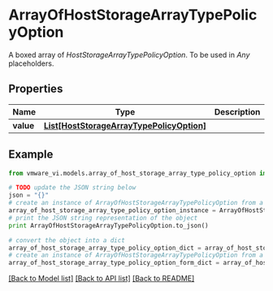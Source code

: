 # ArrayOfHostStorageArrayTypePolicyOption

A boxed array of *HostStorageArrayTypePolicyOption*. To be used in *Any* placeholders. 

## Properties
Name | Type | Description | Notes
------------ | ------------- | ------------- | -------------
**value** | [**List[HostStorageArrayTypePolicyOption]**](HostStorageArrayTypePolicyOption.md) |  | 

## Example

```python
from vmware_vi.models.array_of_host_storage_array_type_policy_option import ArrayOfHostStorageArrayTypePolicyOption

# TODO update the JSON string below
json = "{}"
# create an instance of ArrayOfHostStorageArrayTypePolicyOption from a JSON string
array_of_host_storage_array_type_policy_option_instance = ArrayOfHostStorageArrayTypePolicyOption.from_json(json)
# print the JSON string representation of the object
print ArrayOfHostStorageArrayTypePolicyOption.to_json()

# convert the object into a dict
array_of_host_storage_array_type_policy_option_dict = array_of_host_storage_array_type_policy_option_instance.to_dict()
# create an instance of ArrayOfHostStorageArrayTypePolicyOption from a dict
array_of_host_storage_array_type_policy_option_form_dict = array_of_host_storage_array_type_policy_option.from_dict(array_of_host_storage_array_type_policy_option_dict)
```
[[Back to Model list]](../README.md#documentation-for-models) [[Back to API list]](../README.md#documentation-for-api-endpoints) [[Back to README]](../README.md)


